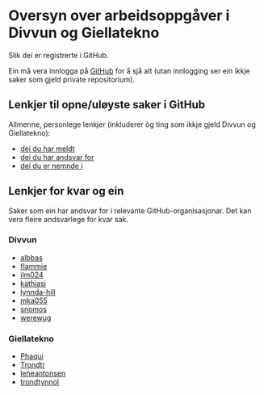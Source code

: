 # Oversyn over arbeidsoppgåver i Divvun og Giellatekno

Slik dei er registrerte i GitHub.

Ein må vera innlogga på [GitHub](https://github.com) for å sjå alt (utan innlogging ser ein ikkje saker som gjeld private repositorium).

## Lenkjer til opne/uløyste saker i GitHub

Allmenne, personlege lenkjer (inkluderer òg ting som ikkje gjeld Divvun og Giellatekno):

- [dei du har meldt](https://github.com/issues)
- [dei du har andsvar for](https://github.com/issues/assigned)
- [dei du er nemnde i](https://github.com/issues/mentioned)

## Lenkjer for kvar og ein

Saker som ein har andsvar for i relevante GitHub-organisasjonar. Det kan vera fleire andsvarlege for kvar sak.

### Divvun

- [albbas](https://github.com/search?q=org%3Agiellalt+org%3Adivvungiellatekno+org%3Adivvun+org%3Aborealium+is%3Aopen+is%3Aissue+assignee%3Aalbbas+&type=issues)
- [flammie](https://github.com/search?q=org%3Agiellalt+org%3Adivvungiellatekno+org%3Adivvun+org%3Aborealium+is%3Aopen+is%3Aissue+assignee%3Aflammie+&type=issues)
- [ilm024](https://github.com/search?q=org%3Agiellalt+org%3Adivvungiellatekno+org%3Adivvun+org%3Aborealium+is%3Aopen+is%3Aissue+assignee%3Ailm024+&type=issues)
- [kathiasi](https://github.com/search?q=org%3Agiellalt+org%3Adivvungiellatekno+org%3Adivvun+org%3Aborealium+is%3Aopen+is%3Aissue+assignee%3Akathiasi+&type=issues)
- [lynnda-hill](https://github.com/search?q=org%3Agiellalt+org%3Adivvungiellatekno+org%3Adivvun+org%3Aborealium+is%3Aopen+is%3Aissue+assignee%3Alynnda-hill+&type=issues)
- [mka055](https://github.com/search?q=org%3Agiellalt+org%3Adivvungiellatekno+org%3Adivvun+org%3Aborealium+is%3Aopen+is%3Aissue+assignee%3Amka055+&type=issues)
- [snomos](https://github.com/search?q=org%3Agiellalt+org%3Adivvungiellatekno+org%3Adivvun+org%3Aborealium+is%3Aopen+is%3Aissue+assignee%3Asnomos+&type=issues)
- [werewug](https://github.com/search?q=org%3Agiellalt+org%3Adivvungiellatekno+org%3Adivvun+org%3Aborealium+is%3Aopen+is%3Aissue+assignee%3Awerewug+&type=issues)

### Giellatekno

- [Phaqui](https://github.com/search?q=org%3Agiellalt+org%3Adivvungiellatekno+org%3Adivvun+org%3Aborealium+is%3Aopen+is%3Aissue+assignee%3APhaqui+&type=issues)
- [Trondtr](https://github.com/search?q=org%3Agiellalt+org%3Adivvungiellatekno+org%3Adivvun+org%3Aborealium+is%3Aopen+is%3Aissue+assignee%3ATrondtr+&type=issues)
- [leneantonsen](https://github.com/search?q=org%3Agiellalt+org%3Adivvungiellatekno+org%3Adivvun+org%3Aborealium+is%3Aopen+is%3Aissue+assignee%3Aleneantonsen+&type=issues)
- [trondtynnol](https://github.com/search?q=org%3Agiellalt+org%3Adivvungiellatekno+org%3Adivvun+org%3Aborealium+is%3Aopen+is%3Aissue+assignee%3Atrondtynnol+&type=issues)
